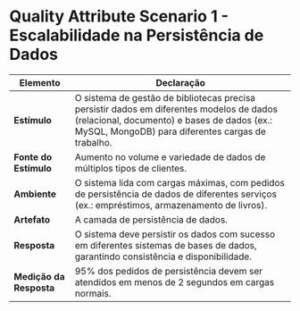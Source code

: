 # Quality Attribute Scenario 1 - Escalabilidade na Persistência de Dados

| **Elemento**  | **Declaração** |
|--------------|---------------|
| **Estímulo** | O sistema de gestão de bibliotecas precisa persistir dados em diferentes modelos de dados (relacional, documento) e bases de dados (ex.: MySQL, MongoDB) para diferentes cargas de trabalho. |
| **Fonte do Estímulo** | Aumento no volume e variedade de dados de múltiplos tipos de clientes. |
| **Ambiente** | O sistema lida com cargas máximas, com pedidos de persistência de dados de diferentes serviços (ex.: empréstimos, armazenamento de livros). |
| **Artefato** | A camada de persistência de dados. |
| **Resposta** | O sistema deve persistir os dados com sucesso em diferentes sistemas de bases de dados, garantindo consistência e disponibilidade. |
| **Medição da Resposta** | 95% dos pedidos de persistência devem ser atendidos em menos de 2 segundos em cargas normais. |
